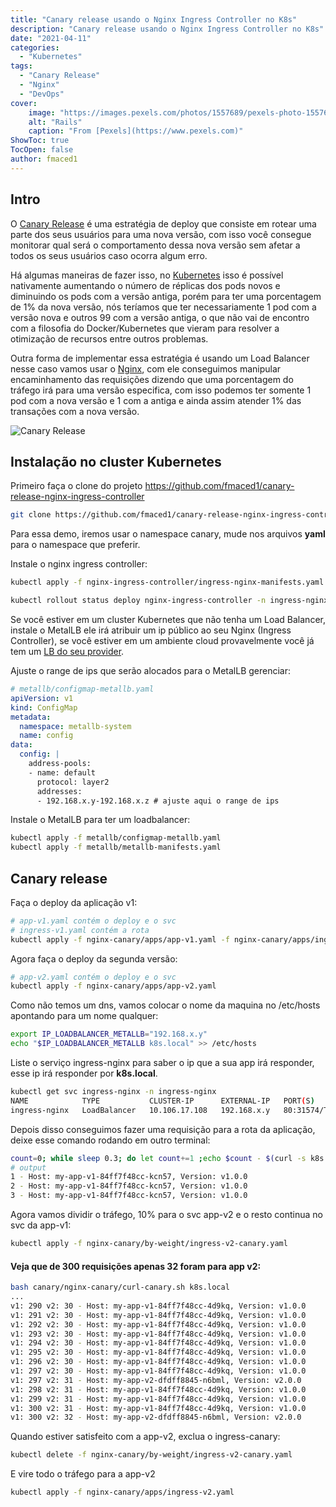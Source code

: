 ```yaml
---
title: "Canary release usando o Nginx Ingress Controller no K8s"
description: "Canary release usando o Nginx Ingress Controller no K8s"
date: "2021-04-11"
categories:
  - "Kubernetes"
tags:
  - "Canary Release"
  - "Nginx"
  - "DevOps"
cover:
    image: "https://images.pexels.com/photos/1557689/pexels-photo-1557689.jpeg?auto=compress&cs=tinysrgb&dpr=2&h=650&w=940"
    alt: "Rails"
    caption: "From [Pexels](https://www.pexels.com)"
ShowToc: true
TocOpen: false
author: fmaced1
---
```


Intro
---

O [Canary Release](https://martinfowler.com/bliki/CanaryRelease.html) é uma estratégia de deploy que consiste em rotear uma parte dos seus usuários para uma nova versão, com isso você consegue monitorar qual será o comportamento dessa nova versão sem afetar a todos os seus usuários caso ocorra algum erro. 

Há algumas maneiras de fazer isso, no [Kubernetes](https://kubernetes.io/pt/) isso é possível nativamente aumentando o número de réplicas dos pods novos e diminuindo os pods com a versão antiga, porém para ter uma porcentagem de 1% da nova versão, nós teríamos que ter necessariamente 1 pod com a versão nova e outros 99 com a versão antiga, o que não vai de encontro com a filosofia do Docker/Kubernetes que vieram para resolver a otimização de recursos entre outros problemas.

Outra forma de implementar essa estratégia é usando um Load Balancer nesse caso vamos usar o [Nginx](https://www.nginx.com/), com ele conseguimos manipular encaminhamento das requisições dizendo que uma porcentagem do tráfego irá para uma versão especifica, com isso podemos ter somente 1 pod com a nova versão e 1 com a antiga e ainda assim atender 1% das transações com a nova versão.

![Canary Release](https://mysieve-img.s3.amazonaws.com/pub/1560011795_2019_06_08_50163e01-cb36-446d-9964-594bf25e8494.png)

Instalação no cluster Kubernetes
---

Primeiro faça o clone do projeto https://github.com/fmaced1/canary-release-nginx-ingress-controller

```bash
git clone https://github.com/fmaced1/canary-release-nginx-ingress-controller
```

Para essa demo, iremos usar o namespace canary, mude nos arquivos **yaml** para o namespace que preferir.

Instale o nginx ingress controller:
```bash
kubectl apply -f nginx-ingress-controller/ingress-nginx-manifests.yaml -f nginx-ingress-controller/expose-ingress-nginx.yaml

kubectl rollout status deploy nginx-ingress-controller -n ingress-nginx -w
```

Se você estiver em um cluster Kubernetes que não tenha um Load Balancer, instale o MetalLB ele irá atribuir um ip público ao seu Nginx (Ingress Controller), se você estiver em um ambiente cloud provavelmente você já tem um [LB do seu provider](https://kubernetes.io/docs/concepts/services-networking/service/#loadbalancer).

Ajuste o range de ips que serão alocados para o MetalLB gerenciar:
```yaml
# metallb/configmap-metallb.yaml
apiVersion: v1
kind: ConfigMap
metadata:
  namespace: metallb-system
  name: config
data:
  config: |
    address-pools:
    - name: default
      protocol: layer2
      addresses:
      - 192.168.x.y-192.168.x.z # ajuste aqui o range de ips
```

Instale o MetalLB para ter um loadbalancer:
```bash
kubectl apply -f metallb/configmap-metallb.yaml
kubectl apply -f metallb/metallb-manifests.yaml
```

Canary release
---

Faça o deploy da aplicação v1:
```bash
# app-v1.yaml contém o deploy e o svc
# ingress-v1.yaml contém a rota
kubectl apply -f nginx-canary/apps/app-v1.yaml -f nginx-canary/apps/ingress-v1.yaml
```

Agora faça o deploy da segunda versão:
```bash
# app-v2.yaml contém o deploy e o svc
kubectl apply -f nginx-canary/apps/app-v2.yaml
```

Como não temos um dns, vamos colocar o nome da maquina no /etc/hosts apontando para um nome qualquer:
```bash
export IP_LOADBALANCER_METALLB="192.168.x.y"
echo "$IP_LOADBALANCER_METALLB k8s.local" >> /etc/hosts
```

Liste o serviço ingress-nginx para saber o ip que a sua app irá responder, esse ip irá responder por **k8s.local**.

```bash
kubectl get svc ingress-nginx -n ingress-nginx
NAME            TYPE           CLUSTER-IP      EXTERNAL-IP   PORT(S)        AGE
ingress-nginx   LoadBalancer   10.106.17.108   192.168.x.y   80:31574/TCP   53m
```

Depois disso conseguimos fazer uma requisição para a rota da aplicação, deixe esse comando rodando em outro terminal:
```bash
count=0; while sleep 0.3; do let count+=1 ;echo $count - $(curl -s k8s.local); done
# output
1 - Host: my-app-v1-84ff7f48cc-kcn57, Version: v1.0.0
2 - Host: my-app-v1-84ff7f48cc-kcn57, Version: v1.0.0
3 - Host: my-app-v1-84ff7f48cc-kcn57, Version: v1.0.0
```

Agora vamos dividir o tráfego, 10% para o svc app-v2 e o resto continua no svc da app-v1:
```bash
kubectl apply -f nginx-canary/by-weight/ingress-v2-canary.yaml
```

#### Veja que de 300 requisições apenas 32 foram para app v2:
```bash
bash canary/nginx-canary/curl-canary.sh k8s.local
...
v1: 290 v2: 30 - Host: my-app-v1-84ff7f48cc-4d9kq, Version: v1.0.0
v1: 291 v2: 30 - Host: my-app-v1-84ff7f48cc-4d9kq, Version: v1.0.0
v1: 292 v2: 30 - Host: my-app-v1-84ff7f48cc-4d9kq, Version: v1.0.0
v1: 293 v2: 30 - Host: my-app-v1-84ff7f48cc-4d9kq, Version: v1.0.0
v1: 294 v2: 30 - Host: my-app-v1-84ff7f48cc-4d9kq, Version: v1.0.0
v1: 295 v2: 30 - Host: my-app-v1-84ff7f48cc-4d9kq, Version: v1.0.0
v1: 296 v2: 30 - Host: my-app-v1-84ff7f48cc-4d9kq, Version: v1.0.0
v1: 297 v2: 30 - Host: my-app-v1-84ff7f48cc-4d9kq, Version: v1.0.0
v1: 297 v2: 31 - Host: my-app-v2-dfdff8845-n6bml, Version: v2.0.0
v1: 298 v2: 31 - Host: my-app-v1-84ff7f48cc-4d9kq, Version: v1.0.0
v1: 299 v2: 31 - Host: my-app-v1-84ff7f48cc-4d9kq, Version: v1.0.0
v1: 300 v2: 31 - Host: my-app-v1-84ff7f48cc-4d9kq, Version: v1.0.0
v1: 300 v2: 32 - Host: my-app-v2-dfdff8845-n6bml, Version: v2.0.0
```

Quando estiver satisfeito com a app-v2, exclua o ingress-canary:
```bash
kubectl delete -f nginx-canary/by-weight/ingress-v2-canary.yaml
```

E vire todo o tráfego para a app-v2
```bash
kubectl apply -f nginx-canary/apps/ingress-v2.yaml
```
